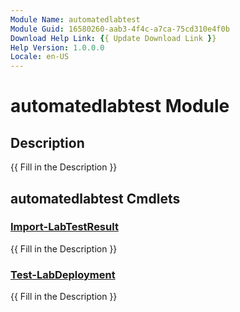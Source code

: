 ```yaml
---
Module Name: automatedlabtest
Module Guid: 16580260-aab3-4f4c-a7ca-75cd310e4f0b
Download Help Link: {{ Update Download Link }}
Help Version: 1.0.0.0
Locale: en-US
---
```


# automatedlabtest Module
## Description
{{ Fill in the Description }}

## automatedlabtest Cmdlets
### [Import-LabTestResult](Import-LabTestResult.md)
{{ Fill in the Description }}

### [Test-LabDeployment](Test-LabDeployment.md)
{{ Fill in the Description }}

